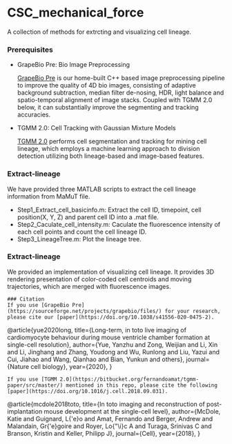 # CSC_mechanical_force

A collection of methods for extrcting and  visualizing cell lineage.

### Prerequisites
- GrapeBio Pre: Bio Image Preprocessing

  [GrapeBio Pre](https://sourceforge.net/projects/grapebio/files/) is our home-built C++ based image preprocessing pipeline to improve the quality of 4D bio images, consisting of adaptive background subtraction, median filter de-nosing, HDR, light balance and spatio-temporal alignment of image stacks. Coupled with TGMM 2.0 below, it can substantially improve the segmenting and tracking accuracies.

- TGMM 2.0: Cell Tracking with Gaussian Mixture Models

  [TGMM 2.0](https://bitbucket.org/fernandoamat/tgmm-paper/src/master/) performs cell segmentation and tracking for mining cell lineage, which employs a machine learning approach to division detection utilizing both lineage-based and image-based features.

### Extract-lineage

We have provided three MATLAB scripts to extract the cell lineage information from MaMuT file.
- Step1_Extract_cell_basicinfo.m: Extract the cell ID, timepoint, cell position(X, Y, Z) and parent cell ID into a .mat file.
- Step2_Caculate_cell_intensity.m: Caculate the fluorescence intensity of each cell points and count the cell lineage ID.
- Step3_LineageTree.m: Plot the lineage tree.

### Extract-lineage
We provided an  implementation of visualizing cell lineage. It provides 3D rendering presentation of color-coded cell centroids and moving trajectories, which are merged with fluorescence images.

```
### Citation
If you use [GrapeBio Pre](https://sourceforge.net/projects/grapebio/files/) for your research, please cite our [paper](https://doi.org/10.1038/s41556-020-0475-2).
```
@article{yue2020long,
  title={Long-term, in toto live imaging of cardiomyocyte behaviour during mouse ventricle chamber formation at single-cell resolution},
  author={Yue, Yanzhu and Zong, Weijian and Li, Xin and Li, Jinghang and Zhang, Youdong and Wu, Runlong and Liu, Yazui and Cui, Jiahao and Wang, Qianhao and Bian, Yunkun and others},
  journal={Nature cell biology},
  year={2020},
}
```
If you use [TGMM 2.0](https://bitbucket.org/fernandoamat/tgmm-paper/src/master/) mentioned in this repo, please cite the following [paper](https://doi.org/10.1016/j.cell.2018.09.031).
```
@article{mcdole2018toto,
  title={In toto imaging and reconstruction of post-implantation mouse development at the single-cell level},
  author={McDole, Katie and Guignard, L{\'e}o and Amat, Fernando and Berger, Andrew and Malandain, Gr{\'e}goire and Royer, Lo{\"\i}c A and Turaga, Srinivas C and Branson, Kristin and Keller, Philipp J},
  journal={Cell},
  year={2018},
}
```
